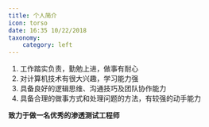 ```yaml
---
title: 个人简介
icon: torso
date: 16:35 10/22/2018
taxonomy:
    category: left
---
```


1.  工作踏实负责，勤勉上进，做事有耐心
2.  对计算机技术有很大兴趣，学习能力强
3.  具备良好的逻辑思维、沟通技巧及团队协作能力
4.  具备合理的做事方式和处理问题的方法，有较强的动手能力

**致力于做一名优秀的渗透测试工程师**

